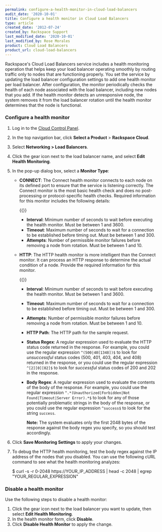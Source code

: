 ```yaml
---
permalink: configure-a-health-monitor-in-cloud-load-balancers
audit_date: '2020-10-01'
title: Configure a health monitor in Cloud Load Balancers
type: article
created_date: '2012-07-24'
created_by: Rackspace Support
last_modified_date: '2020-10-01'
last_modified_by: Rose Morales
product: Cloud Load Balancers
product_url: cloud-load-balancers
---
```


Rackspace's Cloud Load Balancers service includes a health monitoring operation
that helps keep your load balancer operating smoothly by routing traffic only to
nodes that are functioning properly. You set the service by updating the load
balancer configuration settings to add one health monitor per load balancer.
After configuration, the monitor periodically checks the health of each node
associated with the load balancer, including new nodes that you add. If the
health monitor detects an unresponsive node, the system removes it from
the load balancer rotation until the health monitor determines that the node is
functional.

### Configure a health monitor

1. Log in to the [Cloud Control Panel](https://login.rackspace.com).
2. In the top navigation bar, click **Select a Product** > **Rackspace Cloud**.
3. Select **Networking > Load Balancers**.
4. Click the gear icon next to the load balancer name, and select **Edit Health
   Monitoring**.
5. In the pop-up dialog box, select a **Monitor Type**:
    - **CONNECT**: The Connect health monitor connects to each node on its
        defined port to ensure that the service is listening correctly. The
        Connect monitor is the most basic health check and does no
        post-processing or protocol-specific health checks. Required information
        for this monitor includes the following details:

        {{<image src="1492-confighealthmon-3.png" alt="" title="">}}

        - **Interval**: Minimum number of seconds to wait before executing the
            health monitor. Must be between 1 and 3600.
        - **Timeout**: Maximum number of seconds to wait for a connection to be
            established before timing out. Must be between 1 and 300.
        - **Attempts**: Number of permissible monitor failures before removing a
            node from rotation. Must be between 1 and 10.
    - **HTTP**: The HTTP health monitor is more intelligent than the Connect
        monitor. It can process an HTTP response to determine the actual
        condition of a node. Provide the required information for this monitor.

        {{<image src="1492-confighealthmon-4.png" alt="" title="">}}

        - **Interval**: Minimum number of seconds to wait before executing the
            health monitor. Must be between 1 and 3600.
        - **Timeout**: Maximum number of seconds to wait for a connection to be
            established before timing out. Must be between 1 and 300.
        - **Attempts**: Number of permissible monitor failures before removing a
            node from rotation. Must be between 1 and 10.
        - **HTTP Path**: The HTTP path for the sample request.
        - **Status Regex**: A regular expression used to evaluate
            the HTTP status code returned in the response. For example, you
            could use the regular expression `^(500|40[1348])$` to look for
            *unsuccessful* status codes (500, 401, 403, 404, and 408) returned
            in the response, or you could use the regular expression
            `^[2][0][02]$` to look for *successful* status codes of 200 and 202
            in the response.
        - **Body Regex**: A regular expression used to evaluate the
            contents of the body of the response. For example, you could use the
            regular expression `^.*(Unauthorized|Forbidden|Not
            Found|Timeout|Server Error).*$` to look for any of those potentially
            problematic strings in the body of the response, or you could use
            the regular expression `^success$` to look for the string `success`.

            **Note:** The system evaluates only the first 2048 bytes of the
          response against the body regex you specify, so you should test
          accordingly.

6. Click **Save Monitoring Settings** to apply your changes.
7. To debug the HTTP health monitoring, test the body regex against the IP
address of the nodes that you disabled. You can use the following cURL
command to see what the health monitoring analyzes:

    $ curl -s -r 0-2048 https://YOUR_IP_ADDRESS | head -c 2048 | egrep "YOUR_REGULAR_EXPRESSION"

### Disable a health monitor

Use the following steps to disable a health monitor:

1. Click the gear icon next to the load balancer you want to update, then
    select **Edit Health Monitoring**.
2. In the health monitor form, click **Disable**.
3. Click **Disable Health Monitor** to apply the change.
